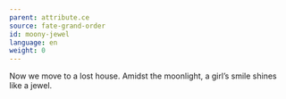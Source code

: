```yaml
---
parent: attribute.ce
source: fate-grand-order
id: moony-jewel
language: en
weight: 0
---
```


Now we move to a lost house.
Amidst the moonlight, a girl’s smile shines like a jewel.

